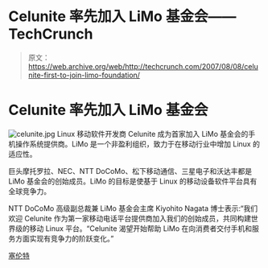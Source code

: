 # Celunite 率先加入 LiMo 基金会——TechCrunch

> 原文：<https://web.archive.org/web/http://techcrunch.com/2007/08/08/celunite-first-to-join-limo-foundation/>

# Celunite 率先加入 LiMo 基金会

![celunite.jpg](img/57dd5ac803afd06cd213ea5d02a65030.png) Linux 移动软件开发商 Celunite 成为首家加入 LiMo 基金会的手机操作系统提供商。LiMo 是一个非盈利组织，致力于在移动行业中增加 Linux 的适应性。

巨头摩托罗拉、NEC、NTT DoCoMo、松下移动通信、三星电子和沃达丰都是 LiMo 基金会的创始成员。LiMo 的目标是使基于 Linux 的移动设备软件平台具有全球竞争力。

NTT DoCoMo 高级副总裁兼 LiMo 基金会主席 Kiyohito Nagata 博士表示:“我们欢迎 Celunite 作为第一家移动电话平台提供商加入我们的创始成员，共同构建世界级的移动 Linux 平台。“Celunite 渴望开始帮助 LiMo 在向消费者交付手机和服务方面实现有竞争力的阶跃变化。”

[塞伦特](https://web.archive.org/web/20210127032857/http://www.celunite.net/)